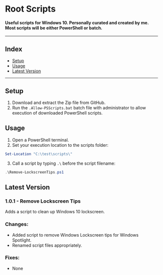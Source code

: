 # Root Scripts

#### Useful scripts for Windows 10. Personally curated and created by me. Most scripts will be either PowerShell or batch.

---

## Index

<!--toc-start-->
* [Setup](#setup)
* [Usage](#usage)
* [Latest Version](#latest-version)
<!--toc-end-->

---

## Setup
1. Download and extract the Zip file from GitHub.
2. Run the ```.Allow-PSScripts.bat``` batch file with administrator to allow execution of downloaded PowerShell scripts.

## Usage
1. Open a PowerShell terminal.
2. Set your execution location to the scripts folder:
```powershell
Set-Location "C:\test\scripts\"
```
3. Call a script by typing ```.\``` before the script filename: 
```powershell
.\Remove-LockscreenTips.ps1
```

## Latest Version

### 1.0.1 - Remove Lockscreen Tips
Adds a script to clean up Windows 10 lockscreen.

### Changes:
- Added script to remove Windows Lockscreen tips for Windows Spotlight.
- Renamed script files appropriately.

### Fixes:
- None
